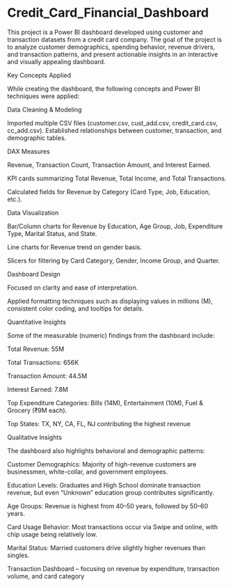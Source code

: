 # Credit_Card_Financial_Dashboard
This project is a Power BI dashboard developed using customer and transaction datasets from a credit card company.
The goal of the project is to analyze customer demographics, spending behavior, revenue drivers, and transaction patterns, and present actionable insights in an interactive and visually appealing dashboard.

Key Concepts Applied

While creating the dashboard, the following concepts and Power BI techniques were applied:

Data Cleaning & Modeling

Imported multiple CSV files (customer.csv, cust_add.csv, credit_card.csv, cc_add.csv).
Established relationships between customer, transaction, and demographic tables.

DAX Measures

Revenue, Transaction Count, Transaction Amount, and Interest Earned.

KPI cards summarizing Total Revenue, Total Income, and Total Transactions.

Calculated fields for Revenue by Category (Card Type, Job, Education, etc.).

Data Visualization

Bar/Column charts for Revenue by Education, Age Group, Job, Expenditure Type, Marital Status, and State.

Line charts for Revenue trend on gender basis.

Slicers for filtering by Card Category, Gender, Income Group, and Quarter.

Dashboard Design

Focused on clarity and ease of interpretation.

Applied formatting techniques such as displaying values in millions (M), consistent color coding, and tooltips for details.

Quantitative Insights

Some of the measurable (numeric) findings from the dashboard include:

Total Revenue: 55M

Total Transactions: 656K

Transaction Amount: 44.5M

Interest Earned: 7.8M

Top Expenditure Categories: Bills (14M), Entertainment (10M), Fuel & Grocery (₹9M each).

Top States: TX, NY, CA, FL, NJ contributing the highest revenue


Qualitative Insights

The dashboard also highlights behavioral and demographic patterns:

Customer Demographics: Majority of high-revenue customers are businessmen, white-collar, and government employees.

Education Levels: Graduates and High School dominate transaction revenue, but even “Unknown” education group contributes significantly.

Age Groups: Revenue is highest from 40–50 years, followed by 50–60 years.

Card Usage Behavior: Most transactions occur via Swipe and online, with chip usage being relatively low.

Marital Status: Married customers drive slightly higher revenues than singles.

Transaction Dashboard – focusing on revenue by expenditure, transaction volume, and card category


